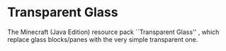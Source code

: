 # Transparent Glass
The Minecraft (Java Edition) resource pack ``Transparent Glass'' , which replace glass blocks/panes with the very simple transparent one.
